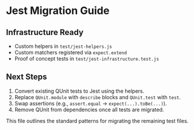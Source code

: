 # Jest Migration Guide

## Infrastructure Ready
- Custom helpers in `test/jest-helpers.js`
- Custom matchers registered via `expect.extend`
- Proof of concept tests in `test/jest-infrastructure.test.js`

## Next Steps
1. Convert existing QUnit tests to Jest using the helpers.
2. Replace `QUnit.module` with `describe` blocks and `QUnit.test` with `test`.
3. Swap assertions (e.g., `assert.equal` -> `expect(...).toBe(...)`).
4. Remove QUnit from dependencies once all tests are migrated.

This file outlines the standard patterns for migrating the remaining test files.
